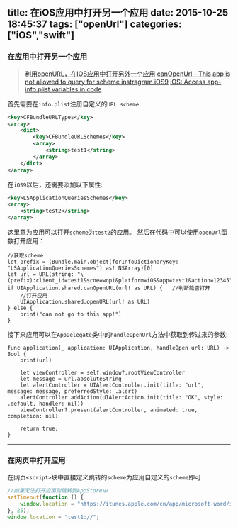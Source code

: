 title: 在iOS应用中打开另一个应用
date: 2015-10-25 18:45:37
tags: ["openUrl"]
categories: ["iOS","swift"]
---

### 在应用中打开另一个应用

> [利用openURL，在IOS应用中打开另外一个应用](http://blog.sina.com.cn/s/blog_a170e5c80101gsdj.html)
> [canOpenUrl - This app is not allowed to query for scheme instragram iOS9](http://stackoverflow.com/questions/32870393/canopenurl-this-app-is-not-allowed-to-query-for-scheme-instragram-ios9)
> [iOS: Access app-info.plist variables in code](http://stackoverflow.com/questions/9530075/ios-access-app-info-plist-variables-in-code)

首先需要在`info.plist`注册自定义的`URL scheme`
```xml
<key>CFBundleURLTypes</key>
<array>
    <dict>
        <key>CFBundleURLSchemes</key>
        <array>
            <string>test1</string>
        </array>
    </dict>
</array>
```
在`iOS9`以后，还需要添加以下属性:
```xml
<key>LSApplicationQueriesSchemes</key>
<array>
    <string>test2</string>
</array>
```
这里意为应用可以打开`scheme`为`test2`的应用。
然后在代码中可以使用`openUrl`函数打开应用：
```objc
//获取scheme
let prefix = (Bundle.main.object(forInfoDictionaryKey: "LSApplicationQueriesSchemes") as! NSArray)[0]
let url = URL(string: "\(prefix):client_id=test1&scoe=wopi&platform=iOS&app=test1&action=12345")
if UIApplication.shared.canOpenURL(url! as URL) {   //判断能否打开
    //打开应用
    UIApplication.shared.openURL(url! as URL)
} else {
    print("can not go to this app!")
}
```
接下来应用可以在`AppDelegate`类中的`handleOpenUrl`方法中获取到传过来的参数:
```objc
func application(_ application: UIApplication, handleOpen url: URL) -> Bool {
    print(url)
    
    let viewController = self.window?.rootViewController
    let message = url.absoluteString
    let alertController = UIAlertController.init(title: "url", message: message, preferredStyle: .alert)
    alertController.addAction(UIAlertAction.init(title: "OK", style: .default, handler: nil))
    viewController?.present(alertController, animated: true, completion: nil)
    
    return true;
}
```

----

### 在网页中打开应用

在网页`<script>`块中直接定义跳转的`scheme`为应用自定义的`scheme`即可

```js
//如果无法打开应用则跳转到AppStore中
setTimeout(function () {
    window.location = "https://itunes.apple.com/cn/app/microsoft-word/id586447913"
}, 25);
window.location = "test1://";
```
